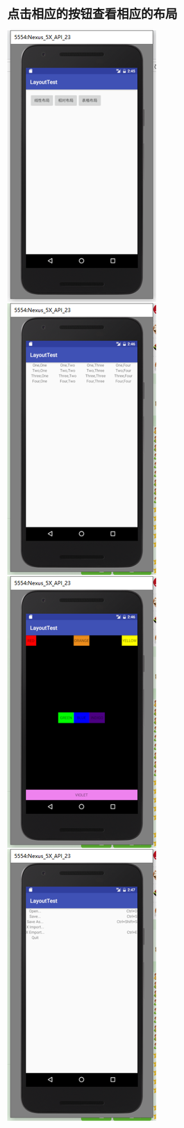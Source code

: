# 点击相应的按钮查看相应的布局
![image](https://github.com/JiangDongshuo/LayoutTest/raw/master/app/src/main/res/mipmap-hdpi/index.png)
![image](https://github.com/JiangDongshuo/LayoutTest/raw/master/app/src/main/res/mipmap-mdpi/linear.png)
![image](https://github.com/JiangDongshuo/LayoutTest/raw/master/app/src/main/res/mipmap-mdpi/relative.png)
![image](https://github.com/JiangDongshuo/LayoutTest/raw/master/app/src/main/res/mipmap-mdpi/table.png)
